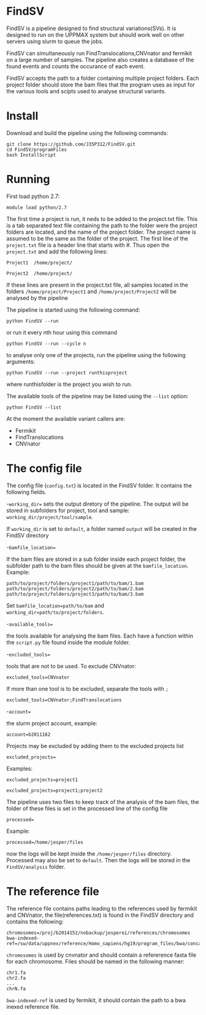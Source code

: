 # FindSV
FindSV is a pipeline designed to find structural variations(SVs). It is designed to run on the UPPMAX system but should work well on other servers using slurm to queue the jobs. 

FindSV can simultaneously run FindTranslocations,CNVnator and fermikit on a large number of samples. 
The pipeline also creates a database of the found events and counts the occurance of each event.

FindSV accepts the path to a folder containing multiple project folders. Each project folder should store the bam files that the program uses as input for the various tools and scipts used to analyse structural variants.



Install
=======
Download and build the pipeline using the following commands:
```
git clone https://github.com/J35P312/FindSV.git
cd FindSV/programFiles
bash InstallScript
```

Running
========
First load python 2.7:

```
module load python/2.7
```

The first time a project is run, it neds to be added to the project.txt file. 
This is a tab separated text file containing the path to the folder were the project folders are located, and the name of the project folder.
The project name is assumed to be the same as the folder of the project. 
The first line of the ```project.txt``` file is a header line that starts with #. Thus open the ```project.txt``` and add the following lines:

```
Project1  /home/project/

Project2  /home/project/
```


If these lines are present in the project.txt file, all samples located in the folders ```/home/project/Project1``` and
```/home/project/Project2``` will be analysed by the pipeline


The pipeline is started using the following command:

```
python FindSV --run
```

or run it every nth hour using this command
```
python FindSV --run --cycle n
```

to analyse only one of the projects, run the pipeline using the following arguments:


```
python FindSV --run --project runthisproject
```

where runthisfolder is the project you wish to run.

The available tools of the pipeline may be listed using the ```--list``` option:
```
python FindSV --list
```

At the moment the available variant callers are:
- Fermikit
- FindTranslocations
- CNVnator



The config file
================
The config file (```config.txt```) is located in the FindSV folder. It contains the following fields.

-```working_dir=```
sets the output diretory of the pipeline. The output will be stored in subfolders for project, tool and sample: ```working_dir/project/tool/sample```.

If ```working_dir``` is set to ```default```, a folder named ```output``` will be created in the FindSV directory

-```bamfile_location=```

If the bam files are stored in a sub folder inside each project folder, the subfolder path to the bam files should be given at the ```bamfile_location```. Example:

```
path/to/project/folders/project1/path/to/bam/1.bam
path/to/project/folders/project2/path/to/bam/2.bam
path/to/project/folders/project3/path/to/bam/3.bam

```
Set ```bamfile_location=path/to/bam``` and ```working_dir=path/to/project/folders```.

-```available_tools=```

the tools available for analysing the bam files. Each have a function within the ```script.py``` file found inside the module folder.

-```excluded_tools=```

tools that are not to be used. To exclude CNVnator:

```
excluded_tools=CNVnator
```

If more than one tool is to be excluded, separate the tools with ```;```
```
excluded_tools=CNVnator;FindTranslocations
```

-```account=```

the slurm project account, example:

```
account=b2011162
```

Projects may be excluded by adding them to the excluded projects list

```
excluded_projects=
```

Examples:

```
excluded_projects=project1
```
```
excluded_projects=project1;project2
```

The pipeline uses two files to keep track of the analysis of the bam files, the folder of these files is set in the processed line of the config file
```
processed=
```
Example:
```
processed=/home/jesper/files
```
now the logs will be kept inside the ```/home/jesper/files``` directory. Processed may also be set to ```default```. Then the logs
will be stored in the ```FindSV/analysis``` folder.



The reference file
===================
The reference file contains paths leading to the references used by fermikit and CNVnator, the file(references.txt) is found in the FindSV directory and contains the following:

```
chromosomes=/proj/b2014152/nobackup/jesperei/references/chromosomes
bwa-indexed-ref=/sw/data/uppnex/reference/Homo_sapiens/hg19/program_files/bwa/concat.fa
```

```chromosomes``` is used by cnvnator and should contain a refererence fasta file for each chromosome. Files should be named in the following manner:
```
chr1.fa
chr2.fa
...
chrN.fa
```

```bwa-indexed-ref``` is used by fermikit, it should contain the path to a bwa inexed reference file.
